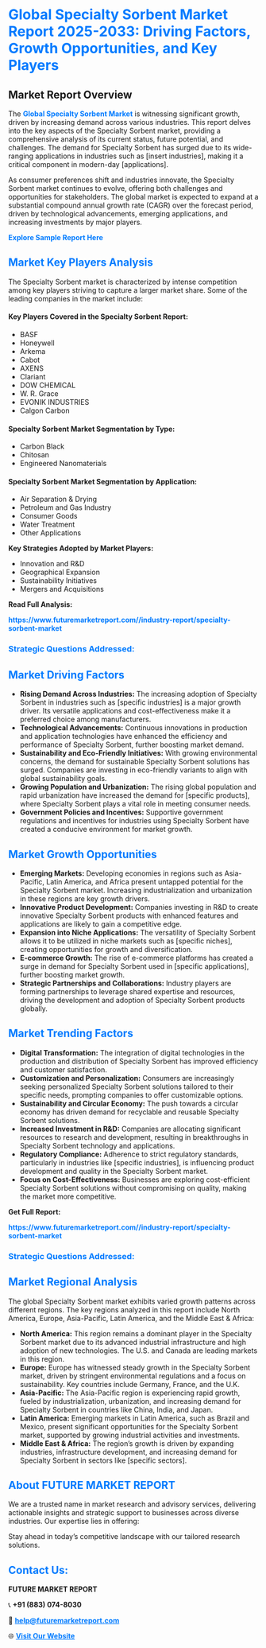 <h1 style="color: #007BFF;">Global Specialty Sorbent Market Report 2025-2033: Driving Factors, Growth Opportunities, and Key Players</h1>

<section id="overview">
<h2>Market Report Overview</h2>
<p>The <a href="https://www.futuremarketreport.com//industry-report/specialty-sorbent-market" style="color: #007BFF; text-decoration: none;"><strong>Global Specialty Sorbent Market</strong></a> is witnessing significant growth, driven by increasing demand across various industries. This report delves into the key aspects of the Specialty Sorbent market, providing a comprehensive analysis of its current status, future potential, and challenges. The demand for Specialty Sorbent has surged due to its wide-ranging applications in industries such as [insert industries], making it a critical component in modern-day [applications].</p>
<p>As consumer preferences shift and industries innovate, the Specialty Sorbent market continues to evolve, offering both challenges and opportunities for stakeholders. The global market is expected to expand at a substantial compound annual growth rate (CAGR) over the forecast period, driven by technological advancements, emerging applications, and increasing investments by major players.</p>
</section>

<section id="overview">
<p><a href="https://www.futuremarketreport.com//request-sample/reportId=88456" style="color: #007BFF; text-decoration: none;"><strong>Explore Sample Report Here</strong></a></p>
</section>

<section id="key-players">
<h2 style="color: #007BFF;">Market Key Players Analysis</h2>
<p>The Specialty Sorbent market is characterized by intense competition among key players striving to capture a larger market share. Some of the leading companies in the market include:</p>
<h4>Key Players Covered in the Specialty Sorbent Report:</h4>
<ul><li>BASF</li><li>Honeywell</li><li>Arkema</li><li>Cabot</li><li>AXENS</li><li>Clariant</li><li>DOW CHEMICAL</li><li>W. R. Grace</li><li>EVONIK INDUSTRIES</li><li>Calgon Carbon</li></ul>
<h4>Specialty Sorbent Market Segmentation by Type:</h4>
<ul><li>Carbon Black</li><li>Chitosan</li><li>Engineered Nanomaterials</li></ul>

<h4>Specialty Sorbent Market Segmentation by Application:</h4>
<ul><li>Air Separation &amp; Drying</li><li>Petroleum and Gas Industry</li><li>Consumer Goods</li><li>Water Treatment</li><li>Other Applications</li></ul>
<p><strong>Key Strategies Adopted by Market Players:</strong></p>
<ul>
<li>Innovation and R&D</li>
<li>Geographical Expansion</li>
<li>Sustainability Initiatives</li>
<li>Mergers and Acquisitions</li>
</ul>
</section>

<section>
<p><strong>Read Full Analysis: </strong></p><a href="https://www.futuremarketreport.com//industry-report/specialty-sorbent-market" style="color: #007BFF; text-decoration: none;"><strong>https://www.futuremarketreport.com//industry-report/specialty-sorbent-market</strong></a>
<h3 style="color: #007BFF;">Strategic Questions Addressed:</h3>
</section>

<section id="driving-factors">
<h2 style="color: #007BFF;">Market Driving Factors</h2>
<ul>
<li><strong>Rising Demand Across Industries:</strong> The increasing adoption of Specialty Sorbent in industries such as [specific industries] is a major growth driver. Its versatile applications and cost-effectiveness make it a preferred choice among manufacturers.</li>
<li><strong>Technological Advancements:</strong> Continuous innovations in production and application technologies have enhanced the efficiency and performance of Specialty Sorbent, further boosting market demand.</li>
<li><strong>Sustainability and Eco-Friendly Initiatives:</strong> With growing environmental concerns, the demand for sustainable Specialty Sorbent solutions has surged. Companies are investing in eco-friendly variants to align with global sustainability goals.</li>
<li><strong>Growing Population and Urbanization:</strong> The rising global population and rapid urbanization have increased the demand for [specific products], where Specialty Sorbent plays a vital role in meeting consumer needs.</li>
<li><strong>Government Policies and Incentives:</strong> Supportive government regulations and incentives for industries using Specialty Sorbent have created a conducive environment for market growth.</li>
</ul>
</section>

<section id="growth-opportunities">
<h2 style="color: #007BFF;">Market Growth Opportunities</h2>
<ul>
<li><strong>Emerging Markets:</strong> Developing economies in regions such as Asia-Pacific, Latin America, and Africa present untapped potential for the Specialty Sorbent market. Increasing industrialization and urbanization in these regions are key growth drivers.</li>
<li><strong>Innovative Product Development:</strong> Companies investing in R&D to create innovative Specialty Sorbent products with enhanced features and applications are likely to gain a competitive edge.</li>
<li><strong>Expansion into Niche Applications:</strong> The versatility of Specialty Sorbent allows it to be utilized in niche markets such as [specific niches], creating opportunities for growth and diversification.</li>
<li><strong>E-commerce Growth:</strong> The rise of e-commerce platforms has created a surge in demand for Specialty Sorbent used in [specific applications], further boosting market growth.</li>
<li><strong>Strategic Partnerships and Collaborations:</strong> Industry players are forming partnerships to leverage shared expertise and resources, driving the development and adoption of Specialty Sorbent products globally.</li>
</ul>
</section>

<section id="trending-factors">
<h2 style="color: #007BFF;">Market Trending Factors</h2>
<ul>
<li><strong>Digital Transformation:</strong> The integration of digital technologies in the production and distribution of Specialty Sorbent has improved efficiency and customer satisfaction.</li>
<li><strong>Customization and Personalization:</strong> Consumers are increasingly seeking personalized Specialty Sorbent solutions tailored to their specific needs, prompting companies to offer customizable options.</li>
<li><strong>Sustainability and Circular Economy:</strong> The push towards a circular economy has driven demand for recyclable and reusable Specialty Sorbent solutions.</li>
<li><strong>Increased Investment in R&D:</strong> Companies are allocating significant resources to research and development, resulting in breakthroughs in Specialty Sorbent technology and applications.</li>
<li><strong>Regulatory Compliance:</strong> Adherence to strict regulatory standards, particularly in industries like [specific industries], is influencing product development and quality in the Specialty Sorbent market.</li>
<li><strong>Focus on Cost-Effectiveness:</strong> Businesses are exploring cost-efficient Specialty Sorbent solutions without compromising on quality, making the market more competitive.</li>
</ul>
</section>

<section>
<p><strong>Get Full Report: </strong></p><a href="https://www.futuremarketreport.com//industry-report/specialty-sorbent-market" style="color: #007BFF; text-decoration: none;"><strong>https://www.futuremarketreport.com//industry-report/specialty-sorbent-market</strong></a>
<h3 style="color: #007BFF;">Strategic Questions Addressed:</h3>
</section>


<section id="regional-analysis">
<h2 style="color: #007BFF;">Market Regional Analysis</h2>
<p>The global Specialty Sorbent market exhibits varied growth patterns across different regions. The key regions analyzed in this report include North America, Europe, Asia-Pacific, Latin America, and the Middle East & Africa:</p>
<ul>
<li><strong>North America:</strong> This region remains a dominant player in the Specialty Sorbent market due to its advanced industrial infrastructure and high adoption of new technologies. The U.S. and Canada are leading markets in this region.</li>
<li><strong>Europe:</strong> Europe has witnessed steady growth in the Specialty Sorbent market, driven by stringent environmental regulations and a focus on sustainability. Key countries include Germany, France, and the U.K.</li>
<li><strong>Asia-Pacific:</strong> The Asia-Pacific region is experiencing rapid growth, fueled by industrialization, urbanization, and increasing demand for Specialty Sorbent in countries like China, India, and Japan.</li>
<li><strong>Latin America:</strong> Emerging markets in Latin America, such as Brazil and Mexico, present significant opportunities for the Specialty Sorbent market, supported by growing industrial activities and investments.</li>
<li><strong>Middle East & Africa:</strong> The region’s growth is driven by expanding industries, infrastructure development, and increasing demand for Specialty Sorbent in sectors like [specific sectors].</li>
</ul>
</section>

<footer>
<h2 style="color: #007BFF;">About FUTURE MARKET REPORT</h2>
<p>We are a trusted name in market research and advisory services, delivering actionable insights and strategic support to businesses across diverse industries. Our expertise lies in offering:</p>

<p>Stay ahead in today’s competitive landscape with our tailored research solutions.</p>

<h2 style="color: #007BFF;">Contact Us:</h2>
<p><strong>FUTURE MARKET REPORT</strong></p>
<p>📞 <strong>+91 (883) 074-8030</strong></p>
<p>📧 <strong><a href="mailto:help@futuremarketreport.com" style="color: #007BFF;">help@futuremarketreport.com</a></strong></p>
<p>🌐 <strong><a href="https://www.futuremarketreport.com/" style="color: #007BFF;">Visit Our Website</a></strong></p>
</footer>